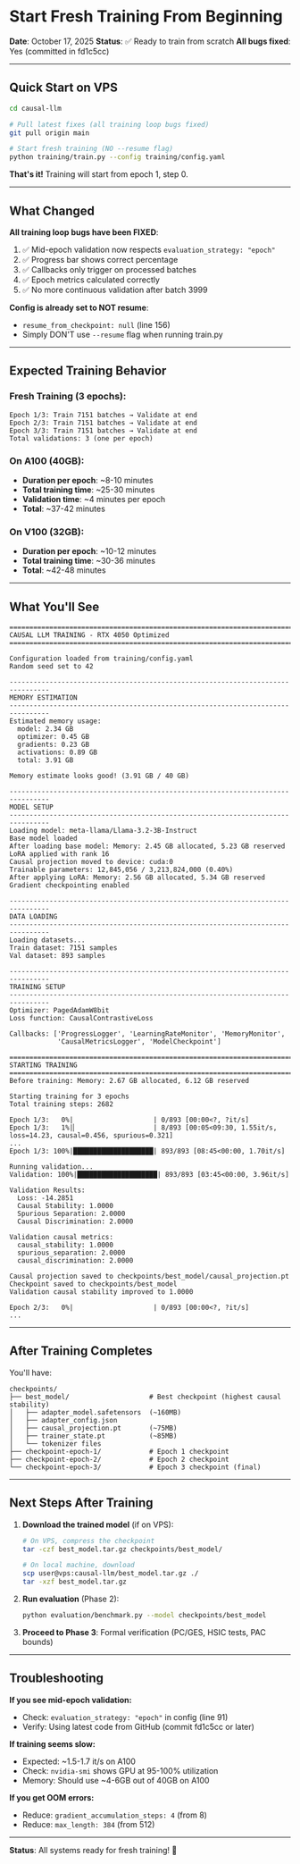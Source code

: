 # Start Fresh Training From Beginning

**Date**: October 17, 2025
**Status**: ✅ Ready to train from scratch
**All bugs fixed**: Yes (committed in fd1c5cc)

---

## Quick Start on VPS

```bash
cd causal-llm

# Pull latest fixes (all training loop bugs fixed)
git pull origin main

# Start fresh training (NO --resume flag)
python training/train.py --config training/config.yaml
```

**That's it!** Training will start from epoch 1, step 0.

---

## What Changed

**All training loop bugs have been FIXED**:
1. ✅ Mid-epoch validation now respects `evaluation_strategy: "epoch"`
2. ✅ Progress bar shows correct percentage
3. ✅ Callbacks only trigger on processed batches
4. ✅ Epoch metrics calculated correctly
5. ✅ No more continuous validation after batch 3999

**Config is already set to NOT resume**:
- `resume_from_checkpoint: null` (line 156)
- Simply DON'T use `--resume` flag when running train.py

---

## Expected Training Behavior

### Fresh Training (3 epochs):
```
Epoch 1/3: Train 7151 batches → Validate at end
Epoch 2/3: Train 7151 batches → Validate at end
Epoch 3/3: Train 7151 batches → Validate at end
Total validations: 3 (one per epoch)
```

### On A100 (40GB):
- **Duration per epoch**: ~8-10 minutes
- **Total training time**: ~25-30 minutes
- **Validation time**: ~4 minutes per epoch
- **Total**: ~37-42 minutes

### On V100 (32GB):
- **Duration per epoch**: ~10-12 minutes
- **Total training time**: ~30-36 minutes
- **Total**: ~42-48 minutes

---

## What You'll See

```
================================================================================
CAUSAL LLM TRAINING - RTX 4050 Optimized
================================================================================

Configuration loaded from training/config.yaml
Random seed set to 42

--------------------------------------------------------------------------------
MEMORY ESTIMATION
--------------------------------------------------------------------------------
Estimated memory usage:
  model: 2.34 GB
  optimizer: 0.45 GB
  gradients: 0.23 GB
  activations: 0.89 GB
  total: 3.91 GB

Memory estimate looks good! (3.91 GB / 40 GB)

--------------------------------------------------------------------------------
MODEL SETUP
--------------------------------------------------------------------------------
Loading model: meta-llama/Llama-3.2-3B-Instruct
Base model loaded
After loading base model: Memory: 2.45 GB allocated, 5.23 GB reserved
LoRA applied with rank 16
Causal projection moved to device: cuda:0
Trainable parameters: 12,845,056 / 3,213,824,000 (0.40%)
After applying LoRA: Memory: 2.56 GB allocated, 5.34 GB reserved
Gradient checkpointing enabled

--------------------------------------------------------------------------------
DATA LOADING
--------------------------------------------------------------------------------
Loading datasets...
Train dataset: 7151 samples
Val dataset: 893 samples

--------------------------------------------------------------------------------
TRAINING SETUP
--------------------------------------------------------------------------------
Optimizer: PagedAdamW8bit
Loss function: CausalContrastiveLoss

Callbacks: ['ProgressLogger', 'LearningRateMonitor', 'MemoryMonitor',
            'CausalMetricsLogger', 'ModelCheckpoint']

================================================================================
STARTING TRAINING
================================================================================
Before training: Memory: 2.67 GB allocated, 6.12 GB reserved

Starting training for 3 epochs
Total training steps: 2682

Epoch 1/3:   0%|                    | 0/893 [00:00<?, ?it/s]
Epoch 1/3:   1%|▏                   | 8/893 [00:05<09:30, 1.55it/s, loss=14.23, causal=0.456, spurious=0.321]
...
Epoch 1/3: 100%|████████████████████| 893/893 [08:45<00:00, 1.70it/s]

Running validation...
Validation: 100%|████████████████████| 893/893 [03:45<00:00, 3.96it/s]

Validation Results:
  Loss: -14.2851
  Causal Stability: 1.0000
  Spurious Separation: 2.0000
  Causal Discrimination: 2.0000

Validation causal metrics:
  causal_stability: 1.0000
  spurious_separation: 2.0000
  causal_discrimination: 2.0000

Causal projection saved to checkpoints/best_model/causal_projection.pt
Checkpoint saved to checkpoints/best_model
Validation causal stability improved to 1.0000

Epoch 2/3:   0%|                    | 0/893 [00:00<?, ?it/s]
...
```

---

## After Training Completes

You'll have:
```
checkpoints/
├── best_model/                    # Best checkpoint (highest causal stability)
│   ├── adapter_model.safetensors  (~160MB)
│   ├── adapter_config.json
│   ├── causal_projection.pt       (~75MB)
│   ├── trainer_state.pt           (~85MB)
│   └── tokenizer files
├── checkpoint-epoch-1/            # Epoch 1 checkpoint
├── checkpoint-epoch-2/            # Epoch 2 checkpoint
└── checkpoint-epoch-3/            # Epoch 3 checkpoint (final)
```

---

## Next Steps After Training

1. **Download the trained model** (if on VPS):
   ```bash
   # On VPS, compress the checkpoint
   tar -czf best_model.tar.gz checkpoints/best_model/

   # On local machine, download
   scp user@vps:causal-llm/best_model.tar.gz ./
   tar -xzf best_model.tar.gz
   ```

2. **Run evaluation** (Phase 2):
   ```bash
   python evaluation/benchmark.py --model checkpoints/best_model
   ```

3. **Proceed to Phase 3**: Formal verification (PC/GES, HSIC tests, PAC bounds)

---

## Troubleshooting

**If you see mid-epoch validation:**
- Check: `evaluation_strategy: "epoch"` in config (line 91)
- Verify: Using latest code from GitHub (commit fd1c5cc or later)

**If training seems slow:**
- Expected: ~1.5-1.7 it/s on A100
- Check: `nvidia-smi` shows GPU at 95-100% utilization
- Memory: Should use ~4-6GB out of 40GB on A100

**If you get OOM errors:**
- Reduce: `gradient_accumulation_steps: 4` (from 8)
- Reduce: `max_length: 384` (from 512)

---

**Status**: All systems ready for fresh training! 🚀
